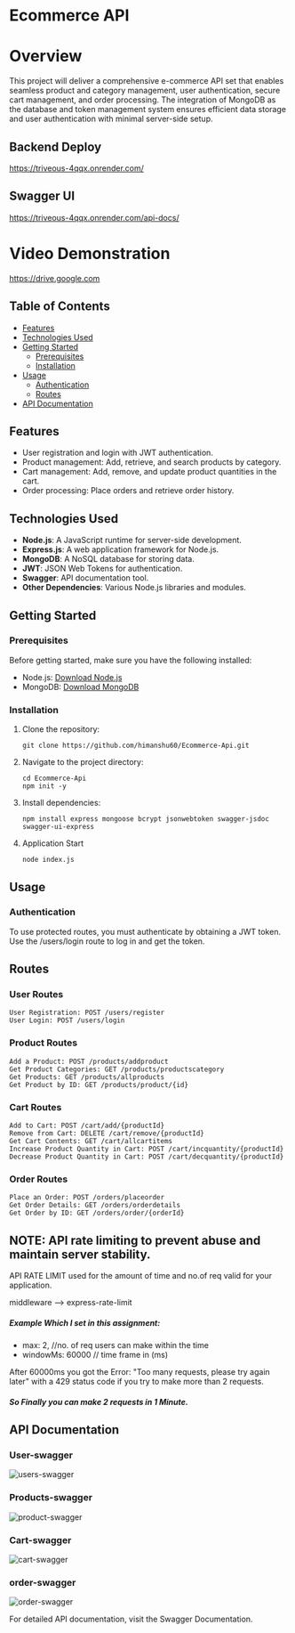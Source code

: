 # Ecommerce API

# Overview
This project will deliver a comprehensive e-commerce API set that enables seamless product and category management, user authentication, secure cart management, and order processing. The integration of MongoDB as the database and token management system ensures efficient data storage and user authentication with minimal server-side setup.

## Backend Deploy
https://triveous-4qqx.onrender.com/

## Swagger UI
https://triveous-4qqx.onrender.com/api-docs/

# Video Demonstration
https://drive.google.com

## Table of Contents

- [Features](#features)
- [Technologies Used](#technologies-used)
- [Getting Started](#getting-started)
  - [Prerequisites](#prerequisites)
  - [Installation](#installation)
- [Usage](#usage)
  - [Authentication](#authentication)
  - [Routes](#routes)
- [API Documentation](#api-documentation)

## Features

- User registration and login with JWT authentication.
- Product management: Add, retrieve, and search products by category.
- Cart management: Add, remove, and update product quantities in the cart.
- Order processing: Place orders and retrieve order history.

## Technologies Used

- **Node.js**: A JavaScript runtime for server-side development.
- **Express.js**: A web application framework for Node.js.
- **MongoDB**: A NoSQL database for storing data.
- **JWT**: JSON Web Tokens for authentication.
- **Swagger**: API documentation tool.
- **Other Dependencies**: Various Node.js libraries and modules.

## Getting Started

### Prerequisites

Before getting started, make sure you have the following installed:

- Node.js: [Download Node.js](https://nodejs.org/)
- MongoDB: [Download MongoDB](https://www.mongodb.com/try/download/community)

### Installation

1. Clone the repository:

   ```
   git clone https://github.com/himanshu60/Ecommerce-Api.git
   ```
   
2. Navigate to the project directory:
   ```
   cd Ecommerce-Api
   npm init -y
   ```
   
3. Install dependencies:
   ```
   npm install express mongoose bcrypt jsonwebtoken swagger-jsdoc swagger-ui-express
   ```

4. Application Start
   ```
   node index.js
   ```


## Usage
### Authentication
To use protected routes, you must authenticate by obtaining a JWT token. Use the /users/login route to log in and get the token.


## Routes
### User Routes
```
User Registration: POST /users/register
User Login: POST /users/login
```
### Product Routes
```
Add a Product: POST /products/addproduct
Get Product Categories: GET /products/productscategory
Get Products: GET /products/allproducts
Get Product by ID: GET /products/product/{id}
```
### Cart Routes
```
Add to Cart: POST /cart/add/{productId}
Remove from Cart: DELETE /cart/remove/{productId}
Get Cart Contents: GET /cart/allcartitems
Increase Product Quantity in Cart: POST /cart/incquantity/{productId}
Decrease Product Quantity in Cart: POST /cart/decquantity/{productId}
```

### Order Routes
```
Place an Order: POST /orders/placeorder
Get Order Details: GET /orders/orderdetails
Get Order by ID: GET /orders/order/{orderId}
```
## NOTE:  API rate limiting to prevent abuse and maintain server stability.

API RATE LIMIT used for the amount of time and no.of req valid for your application.

middleware --> express-rate-limit

##### Example Which I set in this assignment: 
 - max: 2, //no. of req users can make within the time
 - windowMs: 60000  // time frame in (ms)

After 60000ms you got the Error: "Too many requests, please try again later" with a 429 status code if you try to make more than 2 requests.
##### So Finally you can make 2 requests in 1 Minute.
## API Documentation
### User-swagger

![users-swagger](https://github.com/himanshu60/Ecommerce-API/assets/65457075/d9a43f6d-7365-4e43-8404-4f9e8b41ff3e)

### Products-swagger

![product-swagger](https://github.com/himanshu60/Ecommerce-API/assets/65457075/3b2ea569-67e0-47da-960a-f1c4e57e2d9e)

### Cart-swagger

![cart-swagger](https://github.com/himanshu60/Ecommerce-API/assets/65457075/a1516508-8dd2-4a19-a95d-b06a4196c738)

### order-swagger
![order-swagger](https://github.com/himanshu60/Ecommerce-API/assets/65457075/ced3481f-0600-4554-b4f7-1eecc0af0e75)



For detailed API documentation, visit the Swagger Documentation.
